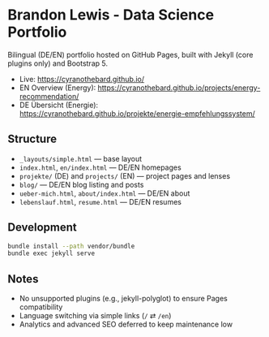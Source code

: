 # Brandon Lewis - Data Science Portfolio

Bilingual (DE/EN) portfolio hosted on GitHub Pages, built with Jekyll (core plugins only) and Bootstrap 5.

- Live: https://cyranothebard.github.io/
- EN Overview (Energy): https://cyranothebard.github.io/projects/energy-recommendation/
- DE Übersicht (Energie): https://cyranothebard.github.io/projekte/energie-empfehlungssystem/

## Structure
- `_layouts/simple.html` — base layout
- `index.html`, `en/index.html` — DE/EN homepages
- `projekte/` (DE) and `projects/` (EN) — project pages and lenses
- `blog/` — DE/EN blog listing and posts
- `ueber-mich.html`, `about/index.html` — DE/EN about
- `lebenslauf.html`, `resume.html` — DE/EN resumes

## Development
```bash
bundle install --path vendor/bundle
bundle exec jekyll serve
```

## Notes
- No unsupported plugins (e.g., jekyll-polyglot) to ensure Pages compatibility
- Language switching via simple links (`/` ⇄ `/en`)
- Analytics and advanced SEO deferred to keep maintenance low


